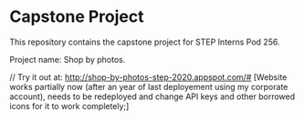 # Capstone Project

This repository contains the capstone project for STEP Interns Pod 256.

Project name: Shop by photos.

// Try it out at: http://shop-by-photos-step-2020.appspot.com/# [Website works partially now (after an year of last deployement using my corporate account), needs to be redeployed and change API keys and other borrowed icons for it to work completely;]
